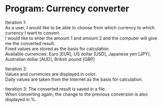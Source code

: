 # Program: Currency converter

Iteration 1:\
As a user, I would like to be able to choose from which currency to which currency I want to convert. \
I would like to enter the amount 1 and amount 2 and the computer will give me the converted result.\
Fixed values are stored as the basis for calculation\
Available currencies: Euro [EUR], US dollar [USD], Japanese yen [JPY], Australian dollar [AUD], British pound [GBP]

Iteration 2:\
Values and currencies are displayed in color.\
Daily values are taken from the Internet as the basis for calculation.

Iteration 3:
The converted result is saved in a file.\
When converting again, the change to the previous conversion is also displayed in %.